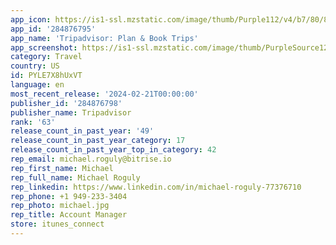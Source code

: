```yaml
---
app_icon: https://is1-ssl.mzstatic.com/image/thumb/Purple112/v4/b7/80/8d/b7808df0-d21d-4b42-672c-1508316cffdf/AppIcon-0-0-1x_U007emarketing-0-7-0-85-220.png/1024x1024bb.png
app_id: '284876795'
app_name: 'Tripadvisor: Plan & Book Trips'
app_screenshot: https://is1-ssl.mzstatic.com/image/thumb/PurpleSource126/v4/7a/b1/86/7ab18608-2e2e-0cdd-6e3b-91f83d0f5b13/cbeefa4e-d48f-4c07-ae68-0746873d35f7_0_APP_IPHONE_65_0.jpg/1284x2778bb.png
category: Travel
country: US
id: PYLE7X8hUxVT
language: en
most_recent_release: '2024-02-21T00:00:00'
publisher_id: '284876798'
publisher_name: Tripadvisor
rank: '63'
release_count_in_past_year: '49'
release_count_in_past_year_category: 17
release_count_in_past_year_top_in_category: 42
rep_email: michael.roguly@bitrise.io
rep_first_name: Michael
rep_full_name: Michael Roguly
rep_linkedin: https://www.linkedin.com/in/michael-roguly-77376710
rep_phone: +1 949-233-3404
rep_photo: michael.jpg
rep_title: Account Manager
store: itunes_connect
---
```

